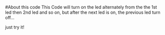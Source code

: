 #About this code
This Code will turn on the led alternately from the the 1st led then 2nd led and so on, but after the next led is on, the previous led turn off...

just try it!
